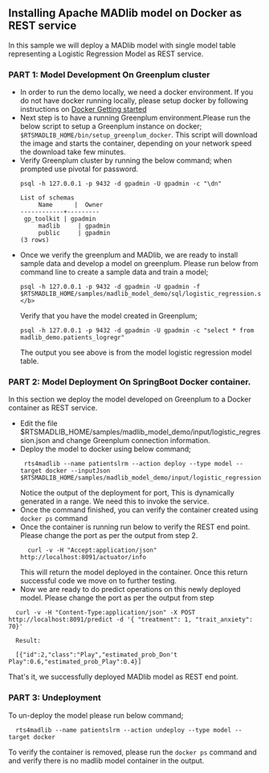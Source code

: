 ## Installing Apache MADlib model on Docker as REST service 
In this sample we will deploy a MADlib model with single model table representing a Logistic Regression Model as REST service.
### PART 1: Model Development On Greenplum cluster
- In order to run the demo locally, we need a docker environment. If you do not have docker running locally, please setup docker by following instructions on [Docker Getting started](href="https://www.docker.com/get-started")
- Next step is to have a running Greenplum environment.Please run the below script to setup a Greenplum instance on docker; ` $RTSMADLIB_HOME/bin/setup_greenplum_docker`. This script will download the image and starts the container, depending on your network speed the download take few minutes. <br>
- Verify Greenplum cluster by running the below command; when prompted use pivotal for password. 
	```
	psql -h 127.0.0.1 -p 9432 -d gpadmin -U gpadmin -c "\dn"

	List of schemas
    	 Name      |  Owner
   	------------+---------
   	 gp_toolkit | gpadmin
    	 madlib     | gpadmin
    	 public     | gpadmin
 	(3 rows)
	```
 - Once we verify the greenplum and MADlib, we are ready to install sample data and develop a model on greenplum. Please run below from command line to create a sample data and train a model; <br>
	```
	psql -h 127.0.0.1 -p 9432 -d gpadmin -U gpadmin -f $RTSMADLIB_HOME/samples/madlib_model_demo/sql/logistic_regression.sql</i></b>
	```
	Verify that you have the model created in Greenplum; 
	```
	psql -h 127.0.0.1 -p 9432 -d gpadmin -U gpadmin -c "select * from madlib_demo.patients_logregr"
	```
	The output you see above is from the model logistic regression model table.

### PART 2: Model Deployment On SpringBoot Docker container.</h2>
In this section we deploy the model developed on Greenplum to a Docker container as REST service.
 - Edit the file $RTSMADLIB_HOME/samples/madlib_model_demo/input/logistic_regression.json and change Greenplum connection information. <br>
 - Deploy the model to docker using below command; 
   ```
	rts4madlib --name patientslrm --action deploy --type model --target docker --inputJson $RTSMADLIB_HOME/samples/madlib_model_demo/input/logistic_regression.json
    ```
    Notice the output of the deployment for port, This is dynamically generated in a range. We need this to invoke the service.
 - Once the command finished, you can verify the container created using `docker ps` command
 - Once the container is running run below to verify the REST end point. Please change the port as per the output from step 2. 
   ```
     curl -v -H "Accept:application/json" http://localhost:8091/actuator/info
   ```
   This will return the model deployed in the container. Once this return successful code we move on to further testing.
 - Now we are ready to do predict operations on this newly deployed model. 
 Please change the port as per the output from step 
 
 ``` 
   curl -v -H "Content-Type:application/json" -X POST http://localhost:8091/predict -d '{ "treatment": 1, "trait_anxiety": 70}'
   
   Result:
   
   [{"id":2,"class":"Play","estimated_prob_Don't Play":0.6,"estimated_prob_Play":0.4}]
 ``` 
 
 That's it, we successfully deployed MADlib model as REST end point.

### PART 3: Undeployment 
 To un-deploy the model please run below command;
  ```
	rts4madlib --name patientslrm --action undeploy --type model --target docker
  ```
  To verify the container is removed, please run the `docker ps` command and and verify there is no madlib model container in the output.
